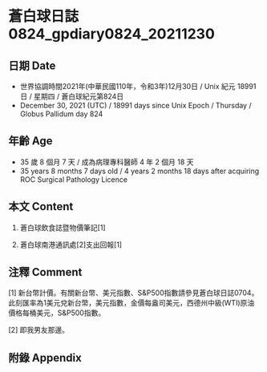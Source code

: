 [_metadata_:encoding]: - "utf-8"
[_metadata_:language]: - "zh-Hant-TW"
[_metadata_:fileformat]: - "markdown"
[_metadata_:MIME_type]: - "text/plain"
[_metadata_:markdown_version]: - "commonmark version 0.30"
[_metadata_:markdown_spec]: - "https://spec.commonmark.org/0.30/"

# 蒼白球日誌0824_gpdiary0824_20211230 #

## 日期 Date ##

* 世界協調時間2021年(中華民國110年，令和3年)12月30日 / Unix 紀元 18991 日 / 星期四 / 蒼白球紀元第824日
* December 30, 2021 (UTC) / 18991 days since Unix Epoch / Thursday / Globus Pallidum day 824

## 年齡 Age ##

* 35 歲 8 個月 7 天 / 成為病理專科醫師 4 年 2 個月 18 天
* 35 years 8 months 7 days old / 4 years 2 months 18 days after acquiring ROC Surgical Pathology Licence

## 本文 Content ##

1. 蒼白球飲食誌暨物價筆記[1]

    
2. 蒼白球南港通訊處[2]支出回報[1]

    

## 注釋 Comment ##

[1] 新台幣計價。有關新台幣、美元指數、S&P500指數請參見蒼白球日誌0704。此刻匯率為1美元兌新台幣，美元指數，金價每盎司美元，西德州中級(WTI)原油價格每桶美元，S&P500指數。


[2] 即我男友那邊。



## 附錄 Appendix ##

